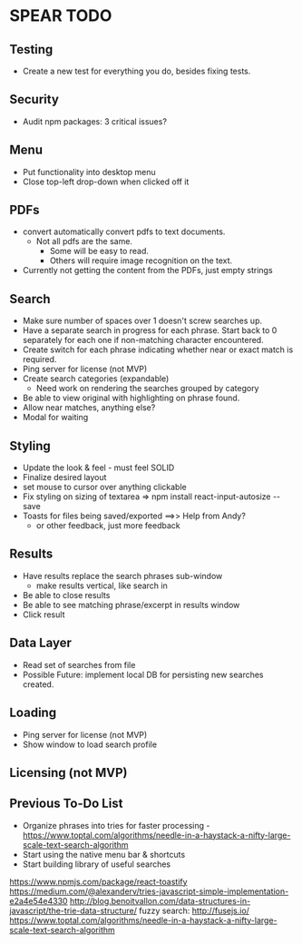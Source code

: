 # SPEAR TODO

## Testing

- Create a new test for everything you do, besides fixing tests.

## Security

- Audit npm packages: 3 critical issues?

## Menu

- Put functionality into desktop menu
- Close top-left drop-down when clicked off it

## PDFs

- convert automatically convert pdfs to text documents.
  - Not all pdfs are the same.
    - Some will be easy to read.
    - Others will require image recognition on the text.
- Currently not getting the content from the PDFs, just empty strings

## Search

- Make sure number of spaces over 1 doesn't screw searches up.
- Have a separate search in progress for each phrase. Start back to 0 separately for each one if non-matching character encountered.
- Create switch for each phrase indicating whether near or exact match is required.
- Ping server for license (not MVP)
- Create search categories (expandable)
  - Need work on rendering the searches grouped by category
- Be able to view original with highlighting on phrase found.
- Allow near matches, anything else?
- Modal for waiting

## Styling

- Update the look & feel - must feel SOLID
- Finalize desired layout
- set mouse to cursor over anything clickable
- Fix styling on sizing of textarea => npm install react-input-autosize --save
- Toasts for files being saved/exported ==>> Help from Andy?
  - or other feedback, just more feedback

## Results

- Have results replace the search phrases sub-window
  - make results vertical, like search in
- Be able to close results
- Be able to see matching phrase/excerpt in results window
- Click result

## Data Layer

- Read set of searches from file
- Possible Future: implement local DB for persisting new searches created.

## Loading

- Ping server for license (not MVP)
- Show window to load search profile

## Licensing (not MVP)

## Previous To-Do List

- Organize phrases into tries for faster processing -https://www.toptal.com/algorithms/needle-in-a-haystack-a-nifty-large-scale-text-search-algorithm
- Start using the native menu bar & shortcuts
- Start building library of useful searches

https://www.npmjs.com/package/react-toastify
https://medium.com/@alexanderv/tries-javascript-simple-implementation-e2a4e54e4330
http://blog.benoitvallon.com/data-structures-in-javascript/the-trie-data-structure/
fuzzy search: http://fusejs.io/
https://www.toptal.com/algorithms/needle-in-a-haystack-a-nifty-large-scale-text-search-algorithm
